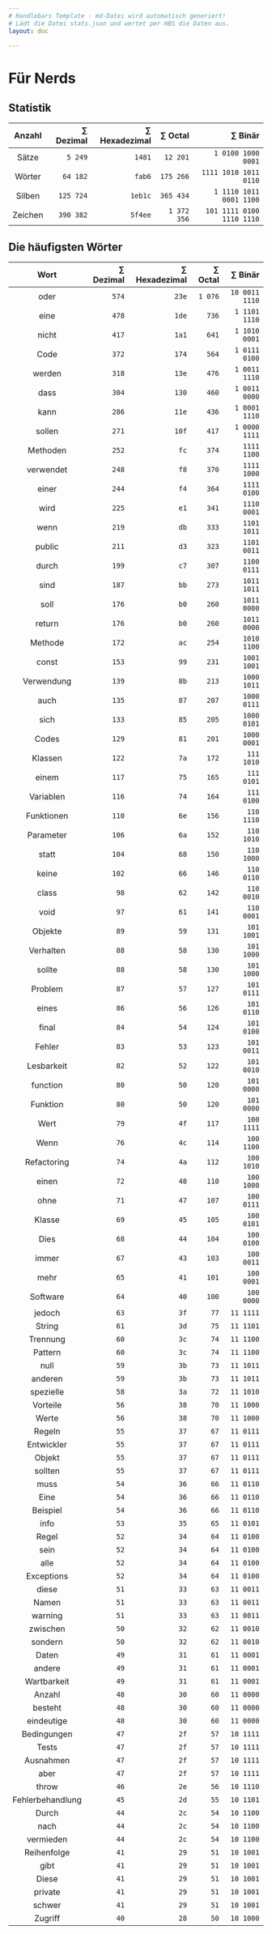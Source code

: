 ```yaml
---
# Handlebars Template - md-Datei wird automatisch generiert!
# Lädt die Datei stats.json und wertet per HBS die Daten aus.
layout: doc

---
```


# Für Nerds

## Statistik

| Anzahl | ∑ Dezimal | ∑ Hexadezimal | ∑ Octal | ∑ Binär |
|:------:|------:|------:|------:|------:|
| Sätze | `5 249` | `1481` | `12 201` | `1 0100 1000 0001` |
| Wörter | `64 182` | `fab6` | `175 266` | `1111 1010 1011 0110` |
| Silben | `125 724` | `1eb1c` | `365 434` | `1 1110 1011 0001 1100` |
| Zeichen | `390 382` | `5f4ee` | `1 372 356` | `101 1111 0100 1110 1110` |

## Die häufigsten Wörter

| Wort | ∑ Dezimal | ∑ Hexadezimal | ∑ Octal | ∑ Binär |
|:----:|--------:|---------------:|---------:|---------:|
| oder | `574` | `23e` | `1 076` | `10 0011 1110` |
| eine | `478` | `1de` | `736` | `1 1101 1110` |
| nicht | `417` | `1a1` | `641` | `1 1010 0001` |
| Code | `372` | `174` | `564` | `1 0111 0100` |
| werden | `318` | `13e` | `476` | `1 0011 1110` |
| dass | `304` | `130` | `460` | `1 0011 0000` |
| kann | `286` | `11e` | `436` | `1 0001 1110` |
| sollen | `271` | `10f` | `417` | `1 0000 1111` |
| Methoden | `252` | `fc` | `374` | `1111 1100` |
| verwendet | `248` | `f8` | `370` | `1111 1000` |
| einer | `244` | `f4` | `364` | `1111 0100` |
| wird | `225` | `e1` | `341` | `1110 0001` |
| wenn | `219` | `db` | `333` | `1101 1011` |
| public | `211` | `d3` | `323` | `1101 0011` |
| durch | `199` | `c7` | `307` | `1100 0111` |
| sind | `187` | `bb` | `273` | `1011 1011` |
| soll | `176` | `b0` | `260` | `1011 0000` |
| return | `176` | `b0` | `260` | `1011 0000` |
| Methode | `172` | `ac` | `254` | `1010 1100` |
| const | `153` | `99` | `231` | `1001 1001` |
| Verwendung | `139` | `8b` | `213` | `1000 1011` |
| auch | `135` | `87` | `207` | `1000 0111` |
| sich | `133` | `85` | `205` | `1000 0101` |
| Codes | `129` | `81` | `201` | `1000 0001` |
| Klassen | `122` | `7a` | `172` | `111 1010` |
| einem | `117` | `75` | `165` | `111 0101` |
| Variablen | `116` | `74` | `164` | `111 0100` |
| Funktionen | `110` | `6e` | `156` | `110 1110` |
| Parameter | `106` | `6a` | `152` | `110 1010` |
| statt | `104` | `68` | `150` | `110 1000` |
| keine | `102` | `66` | `146` | `110 0110` |
| class | `98` | `62` | `142` | `110 0010` |
| void | `97` | `61` | `141` | `110 0001` |
| Objekte | `89` | `59` | `131` | `101 1001` |
| Verhalten | `88` | `58` | `130` | `101 1000` |
| sollte | `88` | `58` | `130` | `101 1000` |
| Problem | `87` | `57` | `127` | `101 0111` |
| eines | `86` | `56` | `126` | `101 0110` |
| final | `84` | `54` | `124` | `101 0100` |
| Fehler | `83` | `53` | `123` | `101 0011` |
| Lesbarkeit | `82` | `52` | `122` | `101 0010` |
| function | `80` | `50` | `120` | `101 0000` |
| Funktion | `80` | `50` | `120` | `101 0000` |
| Wert | `79` | `4f` | `117` | `100 1111` |
| Wenn | `76` | `4c` | `114` | `100 1100` |
| Refactoring | `74` | `4a` | `112` | `100 1010` |
| einen | `72` | `48` | `110` | `100 1000` |
| ohne | `71` | `47` | `107` | `100 0111` |
| Klasse | `69` | `45` | `105` | `100 0101` |
| Dies | `68` | `44` | `104` | `100 0100` |
| immer | `67` | `43` | `103` | `100 0011` |
| mehr | `65` | `41` | `101` | `100 0001` |
| Software | `64` | `40` | `100` | `100 0000` |
| jedoch | `63` | `3f` | `77` | `11 1111` |
| String | `61` | `3d` | `75` | `11 1101` |
| Trennung | `60` | `3c` | `74` | `11 1100` |
| Pattern | `60` | `3c` | `74` | `11 1100` |
| null | `59` | `3b` | `73` | `11 1011` |
| anderen | `59` | `3b` | `73` | `11 1011` |
| spezielle | `58` | `3a` | `72` | `11 1010` |
| Vorteile | `56` | `38` | `70` | `11 1000` |
| Werte | `56` | `38` | `70` | `11 1000` |
| Regeln | `55` | `37` | `67` | `11 0111` |
| Entwickler | `55` | `37` | `67` | `11 0111` |
| Objekt | `55` | `37` | `67` | `11 0111` |
| sollten | `55` | `37` | `67` | `11 0111` |
| muss | `54` | `36` | `66` | `11 0110` |
| Eine | `54` | `36` | `66` | `11 0110` |
| Beispiel | `54` | `36` | `66` | `11 0110` |
| info | `53` | `35` | `65` | `11 0101` |
| Regel | `52` | `34` | `64` | `11 0100` |
| sein | `52` | `34` | `64` | `11 0100` |
| alle | `52` | `34` | `64` | `11 0100` |
| Exceptions | `52` | `34` | `64` | `11 0100` |
| diese | `51` | `33` | `63` | `11 0011` |
| Namen | `51` | `33` | `63` | `11 0011` |
| warning | `51` | `33` | `63` | `11 0011` |
| zwischen | `50` | `32` | `62` | `11 0010` |
| sondern | `50` | `32` | `62` | `11 0010` |
| Daten | `49` | `31` | `61` | `11 0001` |
| andere | `49` | `31` | `61` | `11 0001` |
| Wartbarkeit | `49` | `31` | `61` | `11 0001` |
| Anzahl | `48` | `30` | `60` | `11 0000` |
| besteht | `48` | `30` | `60` | `11 0000` |
| eindeutige | `48` | `30` | `60` | `11 0000` |
| Bedingungen | `47` | `2f` | `57` | `10 1111` |
| Tests | `47` | `2f` | `57` | `10 1111` |
| Ausnahmen | `47` | `2f` | `57` | `10 1111` |
| aber | `47` | `2f` | `57` | `10 1111` |
| throw | `46` | `2e` | `56` | `10 1110` |
| Fehlerbehandlung | `45` | `2d` | `55` | `10 1101` |
| Durch | `44` | `2c` | `54` | `10 1100` |
| nach | `44` | `2c` | `54` | `10 1100` |
| vermieden | `44` | `2c` | `54` | `10 1100` |
| Reihenfolge | `41` | `29` | `51` | `10 1001` |
| gibt | `41` | `29` | `51` | `10 1001` |
| Diese | `41` | `29` | `51` | `10 1001` |
| private | `41` | `29` | `51` | `10 1001` |
| schwer | `41` | `29` | `51` | `10 1001` |
| Zugriff | `40` | `28` | `50` | `10 1000` |
